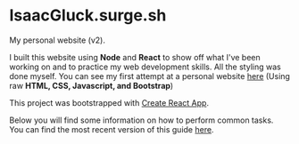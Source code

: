 # IsaacGluck.surge.sh
My personal website (v2).

I built this website using **Node** and **React** to show off what I\'ve been working on and to practice my web development skills. All the styling was done myself. You can see my first attempt at a personal website <a href="#">here</a> (Using raw **HTML, CSS, Javascript, and Bootstrap**)


This project was bootstrapped with [Create React App](https://github.com/facebookincubator/create-react-app).

Below you will find some information on how to perform common tasks.<br>
You can find the most recent version of this guide [here](https://github.com/facebookincubator/create-react-app/blob/master/packages/react-scripts/template/README.md).
